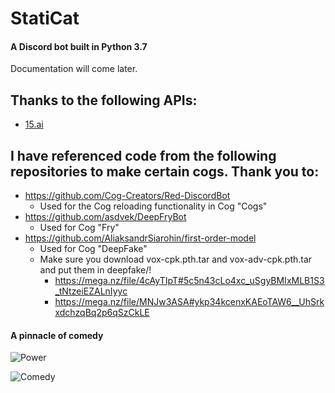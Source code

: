 # StatiCat

#### A Discord bot built in Python 3.7

Documentation will come later.

## Thanks to the following APIs:
* [15.ai](https://15.ai)

## I have referenced code from the following repositories to make certain cogs. Thank you to:

* https://github.com/Cog-Creators/Red-DiscordBot
    * Used for the Cog reloading functionality in Cog "Cogs"
* https://github.com/asdvek/DeepFryBot
    * Used for Cog "Fry"
* https://github.com/AliaksandrSiarohin/first-order-model
    * Used for Cog "DeepFake"
    * Make sure you download vox-cpk.pth.tar and vox-adv-cpk.pth.tar and put them in deepfake/!
        * https://mega.nz/file/4cAyTIpT#5c5n43cLo4xc_uSgyBMIxMLB1S3_tNtzeiEZALnIyyc
        * https://mega.nz/file/MNJw3ASA#ykp34kcenxKAEoTAW6__UhSrkxdchzqBq2p6qSzCkLE

#### A pinnacle of comedy

![Power]("_photos/TruePower.jpg")

![Comedy]("_photos/Comedy.png")